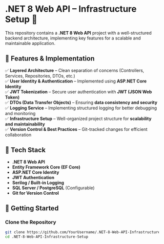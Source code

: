 # .NET 8 Web API – Infrastructure Setup 🚀

This repository contains a **.NET 8 Web API** project with a well-structured backend architecture, implementing key features for a scalable and maintainable application.

## 🔹 Features & Implementation

✅ **Layered Architecture** – Clean separation of concerns (Controllers, Services, Repositories, DTOs, etc.)  
✅ **User Identity & Authentication** – Implemented using **ASP.NET Core Identity**  
✅ **JWT Tokenization** – Secure user authentication with **JWT (JSON Web Token)**  
✅ **DTOs (Data Transfer Objects)** – Ensuring **data consistency and security**  
✅ **Logging Service** – Implementing structured logging for better debugging and monitoring  
✅ **Infrastructure Setup** – Well-organized project structure for **scalability and maintainability**  
✅ **Version Control & Best Practices** – Git-tracked changes for efficient collaboration  

## 🔹 Tech Stack

- **.NET 8 Web API**  
- **Entity Framework Core (EF Core)**  
- **ASP.NET Core Identity**  
- **JWT Authentication**  
- **Serilog / Built-in Logging**  
- **SQL Server / PostgreSQL** (Configurable)  
- **Git for Version Control**  

## 🔹 Getting Started

### **Clone the Repository**
```sh
git clone https://github.com/YourUsername/.NET-8-Web-API-Infrastructure-Setup.git
cd .NET-8-Web-API-Infrastructure-Setup
